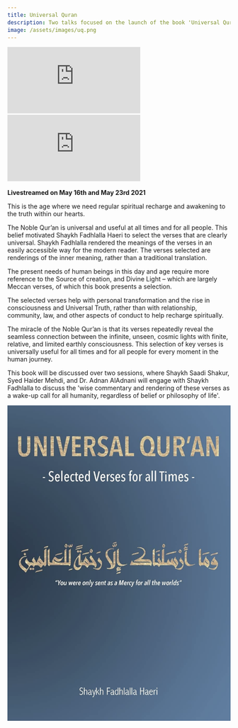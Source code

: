```yaml
---
title: Universal Quran
description: Two talks focused on the launch of the book 'Universal Quran'. Shaykh Fadhlalla answers questions from Syed Haider Mehdi, Shaykh Saadi Shakur and Dr Adnan AlAdnani.
image: /assets/images/uq.png
---
```


<iframe class="video-frame-half" src="https://www.youtube.com/embed/FnLUqkqlHRI" title="YouTube video player" frameborder="0" allow="accelerometer; autoplay; clipboard-write; encrypted-media; gyroscope; picture-in-picture" allowfullscreen></iframe>

<iframe class="video-frame-half" src="https://www.youtube.com/embed/np9bvFWqVnU" title="YouTube video player" frameborder="0" allow="accelerometer; autoplay; clipboard-write; encrypted-media; gyroscope; picture-in-picture" allowfullscreen></iframe>

**Livestreamed on May 16th and May 23rd 2021**

This is the age where we need regular spiritual recharge and awakening to the truth within our hearts.

The Noble Qur’an is universal and useful at all times and for all people. This belief motivated Shaykh Fadhlalla Haeri to select the verses that are clearly universal. Shaykh Fadhlalla rendered the meanings of the verses in an easily accessible way for the modern reader. The verses selected are renderings of the inner meaning, rather than a traditional translation.

The present needs of human beings in this day and age require more reference to the Source of creation, and Divine Light – which are largely Meccan verses, of which this book presents a selection.

The selected verses help with personal transformation and the rise in consciousness and Universal Truth, rather than with relationship, community, law, and other aspects of conduct to help recharge spiritually.

The miracle of the Noble Qur’an is that its verses repeatedly reveal the seamless connection between the infinite, unseen, cosmic lights with finite, relative, and limited earthly consciousness. This selection of key verses is universally useful for all times and for all people for every moment in the human journey.  

This book will be discussed over two sessions, where Shaykh Saadi Shakur, Syed Haider Mehdi, and Dr. Adnan AlAdnani will engage with Shaykh Fadhlalla to discuss the 'wise commentary and rendering of these verses as a wake-up call for all humanity, regardless of belief or philosophy of life'.

<a href="https://zahrapublications.pub/book-UniversalQuran.php#bookTitle" target="_blank" rel="noopener noreferrer">
    <img src="/assets/images/uq.png" />
</a>
